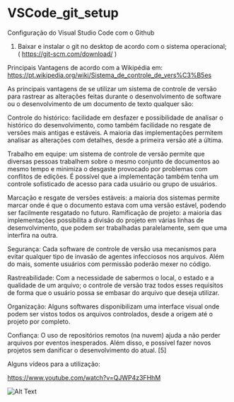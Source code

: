 # VSCode_git_setup
Configuração do Visual Studio Code com o Github

1. Baixar e instalar o git no desktop de acordo com o sistema operacional; ( https://git-scm.com/download/ )


Principais Vantagens de acordo com a Wikipédia em: https://pt.wikipedia.org/wiki/Sistema_de_controle_de_vers%C3%B5es

As principais vantagens de se utilizar um sistema de controle de versão para rastrear as alterações feitas durante o desenvolvimento de software ou o desenvolvimento de um documento de texto qualquer são:

Controle do histórico: facilidade em desfazer e possibilidade de analisar o histórico do desenvolvimento, como também facilidade no resgate de versões mais antigas e estáveis. A maioria das implementações permitem analisar as alterações com detalhes, desde a primeira versão até a última.

Trabalho em equipe: um sistema de controle de versão permite que diversas pessoas trabalhem sobre o mesmo conjunto de documentos ao mesmo tempo e minimiza o desgaste provocado por problemas com conflitos de edições. É possível que a implementação também tenha um controle sofisticado de acesso para cada usuário ou grupo de usuários.

Marcação e resgate de versões estáveis: a maioria dos sistemas permite marcar onde é que o documento estava com uma versão estável, podendo ser facilmente resgatado no futuro.
Ramificação de projeto: a maioria das implementações possibilita a divisão do projeto em várias linhas de desenvolvimento, que podem ser trabalhadas paralelamente, sem que uma interfira na outra.

Segurança: Cada software de controle de versão usa mecanismos para evitar qualquer tipo de invasão de agentes infecciosos nos arquivos. Além do mais, somente usuários com permissão poderão mexer no código.

Rastreabilidade: Com a necessidade de sabermos o local, o estado e a qualidade de um arquivo; o controle de versão traz todos esses requisitos de forma que o usuário possa se embasar do arquivo que deseja utilizar.

Organização: Alguns softwares disponibilizam uma interface visual onde podem ser vistos todos os arquivos controlados, desde a origem até o projeto por completo.

Confiança: O uso de repositórios remotos (na nuvem) ajuda a não perder arquivos por eventos inesperados. Além disso, e possível fazer novos projetos sem danificar o desenvolvimento do atual.
[5]

Alguns vídeos para a utilização:

https://www.youtube.com/watch?v=QJWP4z3FHhM

![Alt Text](https://github.com/{do0codesgit}/{VSCode_git_setup}/raw/{branch}/Img/setup1.png)

